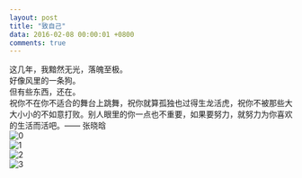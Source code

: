```yaml
---
layout: post
title: "致自己"
data: 2016-02-08 00:00:01 +0800
comments: true
---
```

这几年，我黯然无光，落魄至极。  
好像风里的一条狗。  
但有些东西，还在。  
祝你不在你不适合的舞台上跳舞，祝你就算孤独也过得生龙活虎，祝你不被那些大大小小的不如意打败。别人眼里的你一点也不重要，如果要努力，就努力为你喜欢的生活而活吧。—— 张晓晗  
![0](http://r.photo.store.qq.com/psb?/V13NDf2z3Ltdij/heg0qGDHvGzcVIsO5MycFjpIze6Lip1azHJOzTcqKRE!/r/dFcBAAAAAAAA)  
![1](http://r.photo.store.qq.com/psb?/V13NDf2z3Ltdij/WEwWMUc5nr1utRZHGRtBhKTh0t7IDwN7nRPCLJWfPXE!/r/dFoBAAAAAAAA)  
![2](http://r.photo.store.qq.com/psb?/V13NDf2z3Ltdij/38jM363FbPiGoKd7VhCvtD1rCmOLXt9ZhtGsJmogguY!/r/dFkBAAAAAAAA)  
![3](http://r.photo.store.qq.com/psb?/V13NDf2z3Ltdij/A7*9GLN3b0ZKYrd16GH3egofAeY3m4Pq*sIl1P3Mx.M!/r/dFoBAAAAAAAA)  
